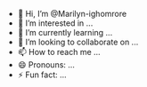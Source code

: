 - 👋 Hi, I’m @Marilyn-ighomrore
- 👀 I’m interested in ...
- 🌱 I’m currently learning ...
- 💞️ I’m looking to collaborate on ...
- 📫 How to reach me ...
- 😄 Pronouns: ...
- ⚡ Fun fact: ...

<!---
Marilyn-ighomrore/Marilyn-ighomrore is a ✨ special ✨ repository because its `README.md` (this file) appears on your GitHub profile.
You can click the Preview link to take a look at your changes.
--->
